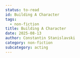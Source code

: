 ```yaml
---
status: to-read
id: Building A Character
tags:
  - non-fiction
title: Building A Character
date: 2025-08-13
author: Constantin Stanislavski
category: non-fiction
subcategory: acting
---
```

